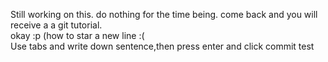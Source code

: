 Still working on this. do nothing for the time being. come back and you will receive a a git tutorial.  
okay :p (how to star a new line :(  
Use tabs and write down sentence,then press enter and click commit 
test
